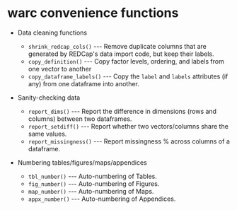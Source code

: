 # warc convenience functions

- Data cleaning functions
    - `shrink_redcap_cols()` --- Remove duplicate columns that are generated by REDCap's data import code, but keep their labels.
    - `copy_definition()` --- Copy factor levels, ordering, and labels from one vector to another
    - `copy_dataframe_labels()` --- Copy the `label` and `labels` attributes (if any) from one dataframe into another.

- Sanity-checking data
    - `report_dims()` --- Report the difference in dimensions (rows and columns) between two dataframes.
    - `report_setdiff()` --- Report whether two vectors/columns share the same values.
    - `report_missingness()` --- Report missingness % across columns of a dataframe.

- Numbering tables/figures/maps/appendices
    - `tbl_number()` --- Auto-numbering of Tables.
    - `fig_number()` --- Auto-numbering of Figures.
    - `map_number()` --- Auto-numbering of Maps.
    - `appx_number()` --- Auto-numbering of Appendices.
